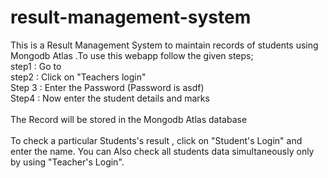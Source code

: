 # result-management-system
This is a Result Management System to maintain records of students using Mongodb Atlas .To use this webapp follow the given steps;
<br>
step1 : Go to <br>
step2 : Click on "Teachers login"  <br>
Step 3 : Enter the Password (Password is asdf) <br>
Step4 : Now enter the student details and marks <br>
<br>
The Record will be stored in the Mongodb Atlas database <br>
<br>
To check a particular Students's result , click on "Student's Login" and enter the name.
You can Also check all students data simultaneously only by using "Teacher's Login".
